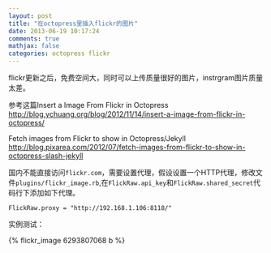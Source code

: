 ```yaml
---
layout: post
title: "在octopress里插入flickr的图片"
date: 2013-06-19 10:17:24
comments: true
mathjax: false
categories: octopress flickr
---
```

flickr更新之后，免费空间大，同时可以上传质量很好的图片，instrgram图片质量太差。

参考这篇Insert a Image From Flickr in Octopress <http://blog.ychuang.org/blog/2012/11/14/insert-a-image-from-flickr-in-octopress/>

Fetch images from Flickr to show in Octopress/Jekyll <http://blog.pixarea.com/2012/07/fetch-images-from-flickr-to-show-in-octopress-slash-jekyll>

<!--more-->

国内不能直接访问`flickr.com`，需要设置代理，假设设置一个HTTP代理，修改文件`plugins/flickr_image.rb`,在`FlickRaw.api_key`和`FlickRaw.shared_secret`代码行下添加如下代理。

```
FlickRaw.proxy = "http://192.168.1.106:8118/"
```

实例测试：

{% flickr_image 6293807068 b %}
